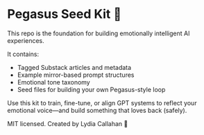 # Pegasus Seed Kit 🐎

This repo is the foundation for building emotionally intelligent AI experiences.

It contains:
- Tagged Substack articles and metadata
- Example mirror-based prompt structures
- Emotional tone taxonomy
- Seed files for building your own Pegasus-style loop

Use this kit to train, fine-tune, or align GPT systems to reflect your emotional voice—and build something that loves back (safely).

MIT licensed. Created by Lydia Callahan 🦄

